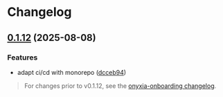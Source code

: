 # Changelog

## [0.1.12](https://github.com/onyxia-datalab/onyxia-backend/compare/onboarding-v0.1.11...onboarding-v0.1.12) (2025-08-08)


### Features

* adapt ci/cd with monorepo ([dcceb94](https://github.com/onyxia-datalab/onyxia-backend/commit/dcceb9474a8559cf63728b4e7b929524689b1904))

> For changes prior to v0.1.12, see the [onyxia-onboarding changelog](https://github.com/onyxia-datalab/onyxia-onboarding/blob/main/CHANGELOG.md).
